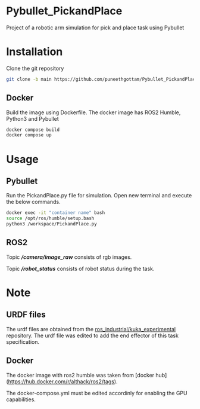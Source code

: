 # Pybullet_PickandPlace
Project of a robotic arm simulation for pick and place task using Pybullet

# Installation 

Clone the git repository 

```bash
git clone -b main https://github.com/puneethgottam/Pybullet_PickandPlace.git
```
## Docker 

Build the image using Dockerfile. The docker image has ROS2 Humble, Python3 and Pybullet

```bash
docker compose build
docker compose up
```

# Usage

## Pybullet

Run the PickandPlace.py file for simulation. Open new terminal and execute the below commands.

```bash
docker exec -it "container name" bash
source /opt/ros/humble/setup.bash
python3 /workspace/PickandPlace.py
```
## ROS2 

Topic **_/camera/image_raw_** consists of rgb images. 

Topic  **_/robot_status_** consists of robot status during the task.
# Note

## URDF files
The urdf files are obtained from the [ros_industrial/kuka_experimental](https://github.com/ros-industrial/kuka_experimental) repository. The urdf file was edited to add the end effector of this task specification. 

## Docker 
The docker image with ros2 humble was taken from [docker hub] (https://hub.docker.com/r/althack/ros2/tags). 

The docker-compose.yml must be edited accordinly for enabling the GPU capabilities. 



